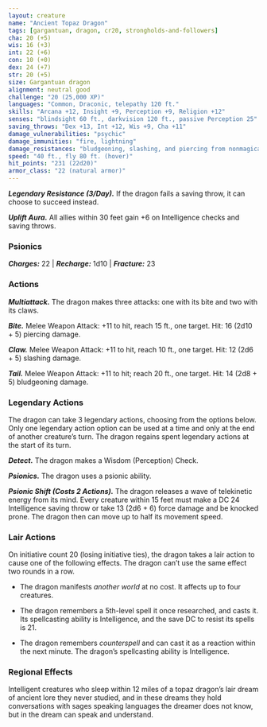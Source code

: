 ```yaml
---
layout: creature
name: "Ancient Topaz Dragon"
tags: [gargantuan, dragon, cr20, strongholds-and-followers]
cha: 20 (+5)
wis: 16 (+3)
int: 22 (+6)
con: 10 (+0)
dex: 24 (+7)
str: 20 (+5)
size: Gargantuan dragon
alignment: neutral good
challenge: "20 (25,000 XP)"
languages: "Common, Draconic, telepathy 120 ft."
skills: "Arcana +12, Insight +9, Perception +9, Religion +12"
senses: "blindsight 60 ft., darkvision 120 ft., passive Perception 25"
saving_throws: "Dex +13, Int +12, Wis +9, Cha +11"
damage_vulnerabilities: "psychic"
damage_immunities: "fire, lightning"
damage_resistances: "bludgeoning, slashing, and piercing from nonmagical attacks"
speed: "40 ft., fly 80 ft. (hover)"
hit_points: "231 (22d20)"
armor_class: "22 (natural armor)"
---
```


***Legendary Resistance (3/Day).*** If the dragon fails
a saving throw, it can choose to succeed instead.

***Uplift Aura.*** All allies within 30 feet gain +6 on
Intelligence checks and saving throws.

### Psionics

***Charges:*** 22 | ***Recharge:*** 1d10 | ***Fracture:*** 23

### Actions

***Multiattack.*** The dragon makes three attacks: one
with its bite and two with its claws.

***Bite.*** Melee Weapon Attack: +11 to hit, reach 15 ft.,
one target. Hit: 16 (2d10 + 5) piercing damage.

***Claw.*** Melee Weapon Attack: +11 to hit, reach 10 ft.,
one target. Hit: 12 (2d6 + 5) slashing damage.

***Tail.*** Melee Weapon Attack: +11 to hit; reach 20 ft.,
one target. Hit: 14 (2d8 + 5) bludgeoning damage.

### Legendary Actions

The dragon can take 3 legendary actions, choosing
from the options below. Only one legendary action
option can be used at a time and only at the end of
another creature’s turn. The dragon regains spent
legendary actions at the start of its turn.

***Detect.*** The dragon makes a Wisdom (Perception) Check.

***Psionics.*** The dragon uses a psionic ability.

***Psionic Shift (Costs 2 Actions).*** The dragon
releases a wave of telekinetic energy from its mind.
Every creature within 15 feet must make a DC 24
Intelligence saving throw or take 13 (2d6 + 6) force
damage and be knocked prone. The dragon then
can move up to half its movement speed.

### Lair Actions

On initiative count 20 (losing initiative ties), the
dragon takes a lair action to cause one of the
following effects. The dragon can’t use the same
effect two rounds in a row.

* The dragon manifests <i>another world</i> at no
cost. It affects up to four creatures.

* The dragon remembers a 5th-level spell it
once researched, and casts it. Its spellcasting
ability is Intelligence, and the save DC to resist
its spells is 21.

* The dragon remembers <i>counterspell</i> and can
cast it as a reaction within the next minute.
The dragon’s spellcasting ability is Intelligence.

### Regional Effects

Intelligent creatures who sleep within 12 miles of
a topaz dragon’s lair dream of ancient lore they
never studied, and in these dreams they hold
conversations with sages speaking languages the
dreamer does not know, but in the dream can
speak and understand.
